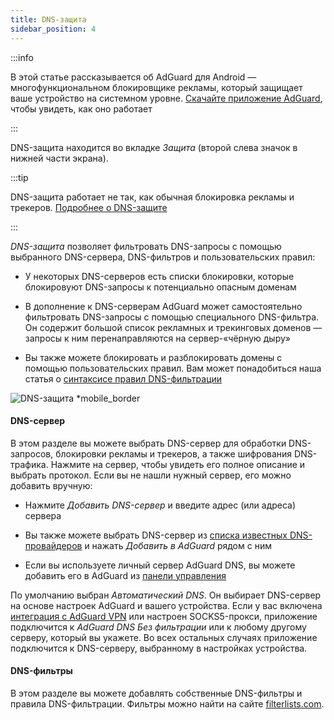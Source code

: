 ```yaml
---
title: DNS-защита
sidebar_position: 4
---
```


:::info

В этой статье рассказывается об AdGuard для Android — многофункциональном блокировщике рекламы, который защищает ваше устройство на системном уровне. [Скачайте приложение AdGuard](https://agrd.io/download-kb-adblock), чтобы увидеть, как оно работает

:::

DNS-защита находится во вкладке _Защита_ (второй слева значок в нижней части экрана).

:::tip

DNS-защита работает не так, как обычная блокировка рекламы и трекеров. [Подробнее о DNS-защите](https://adguard-dns.io/kb/general/dns-filtering/#how-does-dns-filtering-work)

:::

_DNS-защита_ позволяет фильтровать DNS-запросы с помощью выбранного DNS-сервера, DNS-фильтров и пользовательских правил:

- У некоторых DNS-серверов есть списки блокировки, которые блокировуют DNS-запросы к потенциально опасным доменам

- В дополнение к DNS-серверам AdGuard может самостоятельно фильтровать DNS-запросы с помощью специального DNS-фильтра. Он содержит большой список рекламных и трекинговых доменов — запросы к ним перенаправляются на сервер-«чёрную дыру»

- Вы также можете блокировать и разблокировать домены с помощью пользовательских правил. Вам может понадобиться наша статья о [синтаксисе правил DNS-фильтрации](https://adguard-dns.io/kb/general/dns-filtering-syntax/)

![DNS-защита \*mobile\_border](https://cdn.adtidy.org/blog/new/u8qtxdns_protection.png)

#### DNS-сервер

В этом разделе вы можете выбрать DNS-сервер для обработки DNS-запросов, блокировки рекламы и трекеров, а также шифрования DNS-трафика. Нажмите на сервер, чтобы увидеть его полное описание и выбрать протокол. Если вы не нашли нужный сервер, его можно добавить вручную:

- Нажмите _Добавить DNS-сервер_ и введите адрес (или адреса) сервера

- Вы также можете выбрать DNS-сервер из [списка известных DNS-провайдеров](https://adguard-dns.io/kb/general/dns-providers/) и нажать _Добавить в AdGuard_ рядом с ним

- Если вы используете личный сервер AdGuard DNS, вы можете добавить его в AdGuard из [панели управления](https://adguard-dns.io/dashboard/)

По умолчанию выбран _Автоматический DNS_. Он выбирает DNS-сервер на основе настроек AdGuard и вашего устройства. Если у вас включена [интеграция с AdGuard VPN](/adguard-for-android/features/integration-with-vpn) или настроен SOCKS5-прокси, приложение подключится к _AdGuard DNS Без фильтрации_ или к любому другому серверу, который вы укажете. Во всех остальных случаях приложение подключится к DNS-серверу, выбранному в настройках устройства.

#### DNS-фильтры

В этом разделе вы можете добавлять собственные DNS-фильтры и правила DNS-фильтрации. Фильтры можно найти на сайте [filterlists.com](https://filterlists.com/).
